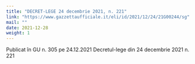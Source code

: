 ```yaml
---
title: "DECRET-LEGE 24 decembrie 2021, n. 221"
link: "https://www.gazzettaufficiale.it/eli/id/2021/12/24/21G00244/sg"
mail: ""
date: 2021-12-28
weight: 1
---
```

Publicat în GU n. 305 ​​pe 24.12.2021 Decretul-lege din 24 decembrie 2021 n. 221
